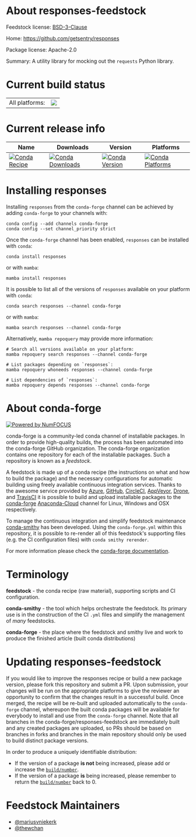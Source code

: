 About responses-feedstock
=========================

Feedstock license: [BSD-3-Clause](https://github.com/conda-forge/responses-feedstock/blob/main/LICENSE.txt)

Home: https://github.com/getsentry/responses

Package license: Apache-2.0

Summary: A utility library for mocking out the `requests` Python library.

Current build status
====================


<table><tr><td>All platforms:</td>
    <td>
      <a href="https://dev.azure.com/conda-forge/feedstock-builds/_build/latest?definitionId=3534&branchName=main">
        <img src="https://dev.azure.com/conda-forge/feedstock-builds/_apis/build/status/responses-feedstock?branchName=main">
      </a>
    </td>
  </tr>
</table>

Current release info
====================

| Name | Downloads | Version | Platforms |
| --- | --- | --- | --- |
| [![Conda Recipe](https://img.shields.io/badge/recipe-responses-green.svg)](https://anaconda.org/conda-forge/responses) | [![Conda Downloads](https://img.shields.io/conda/dn/conda-forge/responses.svg)](https://anaconda.org/conda-forge/responses) | [![Conda Version](https://img.shields.io/conda/vn/conda-forge/responses.svg)](https://anaconda.org/conda-forge/responses) | [![Conda Platforms](https://img.shields.io/conda/pn/conda-forge/responses.svg)](https://anaconda.org/conda-forge/responses) |

Installing responses
====================

Installing `responses` from the `conda-forge` channel can be achieved by adding `conda-forge` to your channels with:

```
conda config --add channels conda-forge
conda config --set channel_priority strict
```

Once the `conda-forge` channel has been enabled, `responses` can be installed with `conda`:

```
conda install responses
```

or with `mamba`:

```
mamba install responses
```

It is possible to list all of the versions of `responses` available on your platform with `conda`:

```
conda search responses --channel conda-forge
```

or with `mamba`:

```
mamba search responses --channel conda-forge
```

Alternatively, `mamba repoquery` may provide more information:

```
# Search all versions available on your platform:
mamba repoquery search responses --channel conda-forge

# List packages depending on `responses`:
mamba repoquery whoneeds responses --channel conda-forge

# List dependencies of `responses`:
mamba repoquery depends responses --channel conda-forge
```


About conda-forge
=================

[![Powered by
NumFOCUS](https://img.shields.io/badge/powered%20by-NumFOCUS-orange.svg?style=flat&colorA=E1523D&colorB=007D8A)](https://numfocus.org)

conda-forge is a community-led conda channel of installable packages.
In order to provide high-quality builds, the process has been automated into the
conda-forge GitHub organization. The conda-forge organization contains one repository
for each of the installable packages. Such a repository is known as a *feedstock*.

A feedstock is made up of a conda recipe (the instructions on what and how to build
the package) and the necessary configurations for automatic building using freely
available continuous integration services. Thanks to the awesome service provided by
[Azure](https://azure.microsoft.com/en-us/services/devops/), [GitHub](https://github.com/),
[CircleCI](https://circleci.com/), [AppVeyor](https://www.appveyor.com/),
[Drone](https://cloud.drone.io/welcome), and [TravisCI](https://travis-ci.com/)
it is possible to build and upload installable packages to the
[conda-forge](https://anaconda.org/conda-forge) [Anaconda-Cloud](https://anaconda.org/)
channel for Linux, Windows and OSX respectively.

To manage the continuous integration and simplify feedstock maintenance
[conda-smithy](https://github.com/conda-forge/conda-smithy) has been developed.
Using the ``conda-forge.yml`` within this repository, it is possible to re-render all of
this feedstock's supporting files (e.g. the CI configuration files) with ``conda smithy rerender``.

For more information please check the [conda-forge documentation](https://conda-forge.org/docs/).

Terminology
===========

**feedstock** - the conda recipe (raw material), supporting scripts and CI configuration.

**conda-smithy** - the tool which helps orchestrate the feedstock.
                   Its primary use is in the construction of the CI ``.yml`` files
                   and simplify the management of *many* feedstocks.

**conda-forge** - the place where the feedstock and smithy live and work to
                  produce the finished article (built conda distributions)


Updating responses-feedstock
============================

If you would like to improve the responses recipe or build a new
package version, please fork this repository and submit a PR. Upon submission,
your changes will be run on the appropriate platforms to give the reviewer an
opportunity to confirm that the changes result in a successful build. Once
merged, the recipe will be re-built and uploaded automatically to the
`conda-forge` channel, whereupon the built conda packages will be available for
everybody to install and use from the `conda-forge` channel.
Note that all branches in the conda-forge/responses-feedstock are
immediately built and any created packages are uploaded, so PRs should be based
on branches in forks and branches in the main repository should only be used to
build distinct package versions.

In order to produce a uniquely identifiable distribution:
 * If the version of a package **is not** being increased, please add or increase
   the [``build/number``](https://docs.conda.io/projects/conda-build/en/latest/resources/define-metadata.html#build-number-and-string).
 * If the version of a package **is** being increased, please remember to return
   the [``build/number``](https://docs.conda.io/projects/conda-build/en/latest/resources/define-metadata.html#build-number-and-string)
   back to 0.

Feedstock Maintainers
=====================

* [@mariusvniekerk](https://github.com/mariusvniekerk/)
* [@thewchan](https://github.com/thewchan/)

